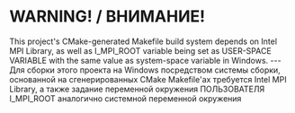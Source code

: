 # WARNING! / ВНИМАНИЕ!
This project's CMake-generated Makefile build system depends on Intel MPI Library, as well as I_MPI_ROOT variable being set as USER-SPACE VARIABLE with the same value as system-space variable in Windows.
\---
Для сборки этого проекта на Windows посредством системы сборки, основанной на сгенерированных CMake Makefile'ах требуется Intel MPI Library, а также задание переменной окружения ПОЛЬЗОВАТЕЛЯ I_MPI_ROOT аналогично системной переменной окружения